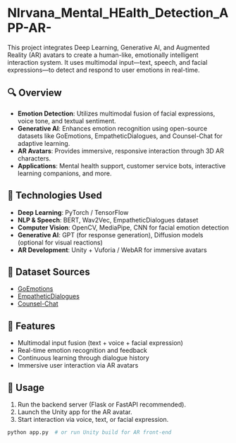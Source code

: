 # NIrvana_Mental_HEalth_Detection_APP-AR-
This project integrates Deep Learning, Generative AI, and Augmented Reality (AR) avatars to create a human-like, emotionally intelligent interaction system. It uses multimodal input—text, speech, and facial expressions—to detect and respond to user emotions in real-time.

## 🔍 Overview

- **Emotion Detection**: Utilizes multimodal fusion of facial expressions, voice tone, and textual sentiment.
- **Generative AI**: Enhances emotion recognition using open-source datasets like GoEmotions, EmpatheticDialogues, and Counsel-Chat for adaptive learning.
- **AR Avatars**: Provides immersive, responsive interaction through 3D AR characters.
- **Applications**: Mental health support, customer service bots, interactive learning companions, and more.

## 🧠 Technologies Used

- **Deep Learning**: PyTorch / TensorFlow
- **NLP & Speech**: BERT, Wav2Vec, EmpatheticDialogues dataset
- **Computer Vision**: OpenCV, MediaPipe, CNN for facial emotion detection
- **Generative AI**: GPT (for response generation), Diffusion models (optional for visual reactions)
- **AR Development**: Unity + Vuforia / WebAR for immersive avatars

## 📁 Dataset Sources

- [GoEmotions](https://github.com/google-research/goemotions)
- [EmpatheticDialogues](https://github.com/facebookresearch/EmpatheticDialogues)
- [Counsel-Chat](https://counselchat.com/)

## 🚀 Features

- Multimodal input fusion (text + voice + facial expression)
- Real-time emotion recognition and feedback
- Continuous learning through dialogue history
- Immersive user interaction via AR avatars

## 🧪 Usage

1. Run the backend server (Flask or FastAPI recommended).
2. Launch the Unity app for the AR avatar.
3. Start interaction via voice, text, or facial expression.

```bash
python app.py  # or run Unity build for AR front-end


